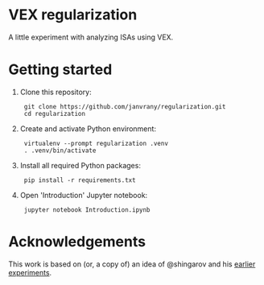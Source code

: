 # VEX regularization

A little experiment with analyzing ISAs using VEX.

# Getting started

1. Clone this repository:

        git clone https://github.com/janvrany/regularization.git
        cd regularization

2. Create and activate Python environment:

        virtualenv --prompt regularization .venv
        . .venv/bin/activate

3. Install all required Python packages:

        pip install -r requirements.txt

4. Open 'Introduction' Jupyter notebook:

        jupyter notebook Introduction.ipynb


# Acknowledgements

This work is based on (or, a copy of) an idea of @shingarov and
his [earlier experiments][1].

[1]: https://github.com/shingarov/thinshell/tree/regularization/vmil19/regularization